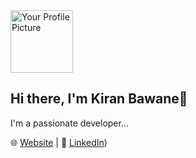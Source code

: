 <img src="(https://avatars.githubusercontent.com/u/100428197?v=4)" alt="Your Profile Picture" width="100" height="100">





## Hi there, I'm Kiran Bawane👋

I'm a passionate developer...

🌐 [Website](https://kiranbawane0868@gamil.com) | 💼 [LinkedIn](https://www.linkedin.com/in/kiranbawane0868)) 




<!--
**kiranbawane48/kiranbawane48** is a ✨ _special_ ✨ repository because its `README.md` (this file) appears on your GitHub profile.

Here are some ideas to get you started:

- 🔭 I’m currently working on ...
- 🌱 I’m currently learning ...
- 👯 I’m looking to collaborate on ...
- 🤔 I’m looking for help with ...
- 💬 Ask me about ...
- 📫 How to reach me: ...
- 😄 Pronouns: ...
- ⚡ Fun fact: ...
-->
